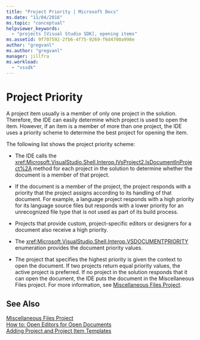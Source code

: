 ```yaml
---
title: "Project Priority | Microsoft Docs"
ms.date: "11/04/2016"
ms.topic: "conceptual"
helpviewer_keywords: 
  - "projects [Visual Studio SDK], opening items"
ms.assetid: 9f707592-2fb6-4f75-9269-f6d4700a998e
author: "gregvanl"
ms.author: "gregvanl"
manager: jillfra
ms.workload: 
  - "vssdk"
---
```

# Project Priority
A project item usually is a member of only one project in the solution. Therefore, the IDE can easily determine which project is used to open the item. However, if an item is a member of more than one project, the IDE uses a priority scheme to determine the best project for opening the item.  
  
 The following list shows the project priority scheme:  
  
-   The IDE calls the <xref:Microsoft.VisualStudio.Shell.Interop.IVsProject2.IsDocumentInProject%2A> method for each project in the solution to determine whether the document is a member of that project.  
  
-   If the document is a member of the project, the project responds with a priority that the project assigns according to its handling of that document. For example, a language project responds with a high priority for its language source files but responds with a lower priority for an unrecognized file type that is not used as part of its build process.  
  
-   Projects that provide custom, project-specific editors or designers for a document also receive a high priority.  
  
-   The <xref:Microsoft.VisualStudio.Shell.Interop.VSDOCUMENTPRIORITY> enumeration provides the document priority values.  
  
-   The project that specifies the highest priority is given the context to open the document. If two projects return equal priority values, the active project is preferred. If no project in the solution responds that it can open the document, the IDE puts the document in the Miscellaneous Files project. For more information, see [Miscellaneous Files Project](../../extensibility/internals/miscellaneous-files-project.md).  
  
## See Also  
 [Miscellaneous Files Project](../../extensibility/internals/miscellaneous-files-project.md)   
 [How to: Open Editors for Open Documents](../../extensibility/how-to-open-editors-for-open-documents.md)   
 [Adding Project and Project Item Templates](../../extensibility/internals/adding-project-and-project-item-templates.md)